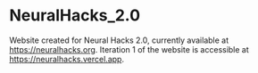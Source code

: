 # NeuralHacks_2.0

Website created for Neural Hacks 2.0, currently available at https://neuralhacks.org. Iteration 1 of the website is accessible at https://neuralhacks.vercel.app.
